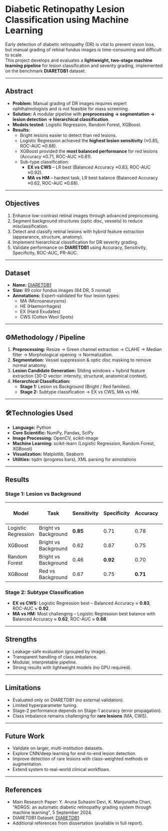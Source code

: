 # Diabetic Retinopathy Lesion Classification using Machine Learning

Early detection of diabetic retinopathy (DR) is vital to prevent vision loss, but manual grading of retinal fundus images is time-consuming and difficult to scale.  
This project develops and evaluates a **lightweight, two-stage machine learning pipeline** for lesion classification and severity grading, implemented on the benchmark **DIARETDB1** dataset.

---

## Abstract

- **Problem:** Manual grading of DR images requires expert ophthalmologists and is not feasible for mass screening.  
- **Solution:** A modular pipeline with **preprocessing → segmentation → lesion detection → hierarchical classification**.  
- **Models tested:** Logistic Regression, Random Forest, XGBoost.  
- **Results:**  
  - Bright lesions easier to detect than red lesions.  
  - Logistic Regression achieved the **highest lesion sensitivity** (≈0.85, ROC-AUC ≈0.88).  
  - XGBoost provided the **most balanced performance** for red lesions (Accuracy ≈0.71, ROC-AUC ≈0.81).  
  - Sub-type classification:  
    - **EX vs CWS** – LR best (Balanced Accuracy ≈0.83, ROC-AUC ≈0.92).  
    - **MA vs HM** – hardest task, LR best balance (Balanced Accuracy ≈0.62, ROC-AUC ≈0.68).  

---

## Objectives

1. Enhance low-contrast retinal images through advanced preprocessing.  
2. Segment background structures (optic disc, vessels) to reduce misclassification.  
3. Detect and classify retinal lesions with hybrid feature extraction (appearance, structure, anatomy).  
4. Implement hierarchical classification for DR severity grading.  
5. Validate performance on **DIARETDB1** using Accuracy, Sensitivity, Specificity, ROC-AUC, PR-AUC.  

---

## Dataset

- **Name:** [DIARETDB1](https://www.kaggle.com/datasets/nguyenhung1903/diaretdb1-v21)
- **Size:** 89 color fundus images (84 DR, 5 normal)  
- **Annotations:** Expert-validated for four lesion types:  
  - MA (Microaneurysms)  
  - HE (Haemorrhages)  
  - EX (Hard Exudates)  
  - CWS (Cotton Wool Spots)  

---

## ⚙Methodology / Pipeline

1. **Preprocessing:** Resize → Green channel extraction → CLAHE → Median filter → Morphological opening → Normalization.  
2. **Segmentation:** Vessel suppression & optic disc masking to remove normal anatomy.  
3. **Lesion Candidate Generation:** Sliding windows + hybrid feature extraction (30-D vector: intensity, structural, anatomical context).  
4. **Hierarchical Classification:**  
   - **Stage 1:** Lesion vs Background (Bright / Red families).  
   - **Stage 2:** Subtype classification → EX vs CWS, MA vs HM.  

---

## 🛠Technologies Used

- **Language:** Python  
- **Core Scientific:** NumPy, Pandas, SciPy  
- **Image Processing:** OpenCV, scikit-image  
- **Machine Learning:** scikit-learn (Logistic Regression, Random Forest, XGBoost)  
- **Visualization:** Matplotlib, Seaborn  
- **Utilities:** tqdm (progress bars), XML parsing for annotations  

---

## Results

### Stage 1: Lesion vs Background
| Model              | Task               | Sensitivity | Specificity | Accuracy | ROC-AUC |
|--------------------|-------------------|-------------|-------------|----------|---------|
| Logistic Regression | Bright vs Background | **0.85** | 0.71 | 0.78 | **0.88** |
| XGBoost            | Bright vs Background | 0.62 | 0.87 | 0.75 | 0.86 |
| Random Forest      | Bright vs Background | 0.46 | **0.92** | 0.70 | 0.84 |
| XGBoost            | Red vs Background   | 0.67 | 0.75 | **0.71** | **0.81** |

### Stage 2: Subtype Classification
- **EX vs CWS:** Logistic Regression best – Balanced Accuracy ≈ **0.83**, ROC-AUC ≈ **0.92**.  
- **MA vs HM:** Most challenging – Logistic Regression best balance with Balanced Accuracy ≈ **0.62**, ROC-AUC ≈ **0.68**.  

---

## Strengths

- Leakage-safe evaluation (grouped by image).  
- Transparent handling of class imbalance.  
- Modular, interpretable pipeline.  
- Strong results with lightweight models (no GPU required).  

---

## Limitations

- Evaluated only on DIARETDB1 (no external validation).  
- Limited hyperparameter tuning.  
- Stage-2 performance depends on Stage-1 accuracy (error propagation).  
- Class imbalance remains challenging for **rare lesions** (MA, CWS).  

---

## Future Work

- Validate on larger, multi-institution datasets.  
- Explore CNN/deep learning for end-to-end lesion detection.  
- Improve detection of rare lesions with class-weighted methods or augmentation.  
- Extend system to real-world clinical workflows.  

---

## References

- Main Research Paper: Y. Aruna Suhasini Devi, K. Manjunatha Chari, "ADRGS: an automatic diabetic retinopathy grading system
through machine learning", 5 September 2024.
- DIARETDB1 Dataset: [DIARETDB1](https://www.kaggle.com/datasets/nguyenhung1903/diaretdb1-v21)
- Additional references from dissertation (available in full report).  
